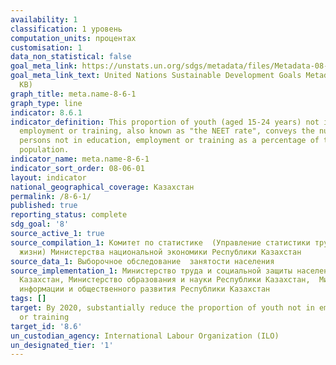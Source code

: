 ```yaml
---
availability: 1
classification: 1 уровень
computation_units: процентах
customisation: 1
data_non_statistical: false
goal_meta_link: https://unstats.un.org/sdgs/metadata/files/Metadata-08-06-01.pdf
goal_meta_link_text: United Nations Sustainable Development Goals Metadata (PDF 382
  KB)
graph_title: meta.name-8-6-1
graph_type: line
indicator: 8.6.1
indicator_definition: This proportion of youth (aged 15-24 years) not in education,
  employment or training, also known as "the NEET rate", conveys the number of young
  persons not in education, employment or training as a percentage of the total youth
  population.
indicator_name: meta.name-8-6-1
indicator_sort_order: 08-06-01
layout: indicator
national_geographical_coverage: Казахстан
permalink: /8-6-1/
published: true
reporting_status: complete
sdg_goal: '8'
source_active_1: true
source_compilation_1: Комитет по статистике  (Управление статистики труда и уровня
  жизни) Министерства национальной экономики Республики Казахстан
source_data_1: Выборочное обследование  занятости населения
source_implementation_1: Министерство труда и социальной защиты населения Республики
  Казахстан, Министерство образования и науки Республики Казахстан,  Министерство
  информации и общественного развития Республики Казахстан
tags: []
target: By 2020, substantially reduce the proportion of youth not in employment, education
  or training
target_id: '8.6'
un_custodian_agency: International Labour Organization (ILO)
un_designated_tier: '1'
---
```

